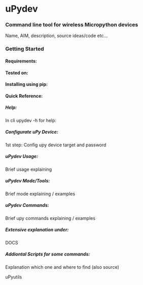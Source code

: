 # uPydev

### Command line tool for wireless Micropython devices

Name, AIM, description, source ideas/code etc...

### Getting Started



#### Requirements:



#### Tested on:



#### Installing using pip:



#### Quick Reference:

##### Help:

In cli upydev -h for help:

##### Configurate uPy Device:

1st step: Config upy device target and password

##### uPydev Usage:

Brief usage explaining

##### uPydev Mode/Tools:

Brief mode explaining / examples

##### uPydev Commands:

Brief upy commands explaining / examples

##### Extensive explanation under:

DOCS

##### Addiontal Scripts for some commands:

Explanation which one and where to find (also source)

uPyutils
